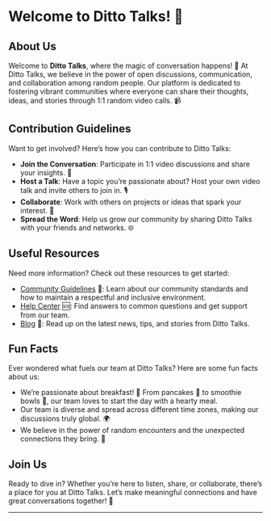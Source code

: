 # Welcome to Ditto Talks! 👋

## About Us
Welcome to **Ditto Talks**, where the magic of conversation happens! 🌟 At Ditto Talks, we believe in the power of open discussions, communication, and collaboration among random people. Our platform is dedicated to fostering vibrant communities where everyone can share their thoughts, ideas, and stories through 1:1 random video calls. 📹

## Contribution Guidelines
Want to get involved? Here’s how you can contribute to Ditto Talks:

- **Join the Conversation**: Participate in 1:1 video discussions and share your insights. 💬
- **Host a Talk**: Have a topic you’re passionate about? Host your own video talk and invite others to join in. 🎙️
- **Collaborate**: Work with others on projects or ideas that spark your interest. 🤝
- **Spread the Word**: Help us grow our community by sharing Ditto Talks with your friends and networks. 🌐

## Useful Resources
Need more information? Check out these resources to get started:

- [Community Guidelines](#) 📜: Learn about our community standards and how to maintain a respectful and inclusive environment.
- [Help Center](#) 🆘: Find answers to common questions and get support from our team.
- [Blog](#) 📝: Read up on the latest news, tips, and stories from Ditto Talks.

## Fun Facts
Ever wondered what fuels our team at Ditto Talks? Here are some fun facts about us:

- We’re passionate about breakfast! 🍳 From pancakes 🥞 to smoothie bowls 🥤, our team loves to start the day with a hearty meal.
- Our team is diverse and spread across different time zones, making our discussions truly global. 🌍
- We believe in the power of random encounters and the unexpected connections they bring. 🎉

## Join Us
Ready to dive in? Whether you’re here to listen, share, or collaborate, there’s a place for you at Ditto Talks. Let’s make meaningful connections and have great conversations together! 🚀

---
